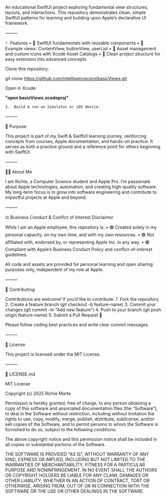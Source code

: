 An educational SwiftUI project exploring fundamental view structures, layouts, and interactions.
This repository demonstrates clean, simple SwiftUI patterns for learning and building upon Apple’s declarative UI framework.

⸻

✨ Features
	•	🔹 SwiftUI fundamentals with reusable components
	•	🔹 Example views: ContentView, buttonView, userList
	•	🔹 Asset management and custom icons with Xcode Asset Catalogs
	•	🔹 Clean project structure for easy extension into advanced concepts


Clone this repository:

git clone https://github.com/intelligencecore/basicViews.git


Open in Xcode:


**"open basicViews.xcodeproj"**


	3.	Build & run on Simulator or iOS device.

⸻

📖 Purpose

This project is part of my Swift & SwiftUI learning journey, reinforcing concepts from courses, Apple documentation, and hands-on practice.
It serves as both a practice ground and a reference point for others beginning with SwiftUI.

⸻

👨‍💻 About Me

I am Richie, a Computer Science student and Apple Pro.
I’m passionate about Apple technologies, automation, and creating high-quality software.
My long-term focus is to grow into software engineering and contribute to impactful projects at Apple and beyond.

⸻

⚖️ Business Conduct & Conflict of Interest Disclaimer

While I am an Apple employee, this repository is:
	•	🟢 Created solely in my personal capacity, on my own time, and with my own resources.
	•	🟢 Not affiliated with, endorsed by, or representing Apple Inc. in any way.
	•	🟢 Compliant with Apple’s Business Conduct Policy and conflict-of-interest guidelines.

All code and assets are provided for personal learning and open sharing purposes only, independent of my role at Apple.

⸻

🤝 Contributing

Contributions are welcome!
If you’d like to contribute:
	1.	Fork the repository
	2.	Create a feature branch (git checkout -b feature-name)
	3.	Commit your changes (git commit -m "Add new feature")
	4.	Push to your branch (git push origin feature-name)
	5.	Submit a Pull Request 🎉

Please follow coding best practices and write clear commit messages.

⸻

📜 License

This project is licensed under the MIT License.

⸻

📘 LICENSE.md

MIT License

Copyright (c) 2025 Richie Marte

Permission is hereby granted, free of charge, to any person obtaining a copy
of this software and associated documentation files (the “Software”), to deal
in the Software without restriction, including without limitation the rights
to use, copy, modify, merge, publish, distribute, sublicense, and/or sell
copies of the Software, and to permit persons to whom the Software is
furnished to do so, subject to the following conditions:

The above copyright notice and this permission notice shall be included in all
copies or substantial portions of the Software.

THE SOFTWARE IS PROVIDED “AS IS”, WITHOUT WARRANTY OF ANY KIND, EXPRESS OR
IMPLIED, INCLUDING BUT NOT LIMITED TO THE WARRANTIES OF MERCHANTABILITY,
FITNESS FOR A PARTICULAR PURPOSE AND NONINFRINGEMENT. IN NO EVENT SHALL THE
AUTHORS OR COPYRIGHT HOLDERS BE LIABLE FOR ANY CLAIM, DAMAGES OR OTHER
LIABILITY, WHETHER IN AN ACTION OF CONTRACT, TORT OR OTHERWISE, ARISING FROM,
OUT OF OR IN CONNECTION WITH THE SOFTWARE OR THE USE OR OTHER DEALINGS IN THE
SOFTWARE.
